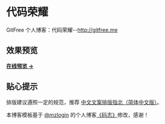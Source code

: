 # 代码荣耀

GitFree 个人博客：代码荣耀--http://gitfree.me

## 效果预览

**[在线预览 &rarr;](http://gitfree.me)**

## 贴心提示

排版建议遵照一定的规范，推荐 [中文文案排版指北（简体中文版）](https://github.com/mzlogin/chinese-copywriting-guidelines)。

本博客模板基于 [@mzlogin](https://github.com/mzlogin) 的个人博客[《码志》](http://mazhuang.org/)修改，感谢！

